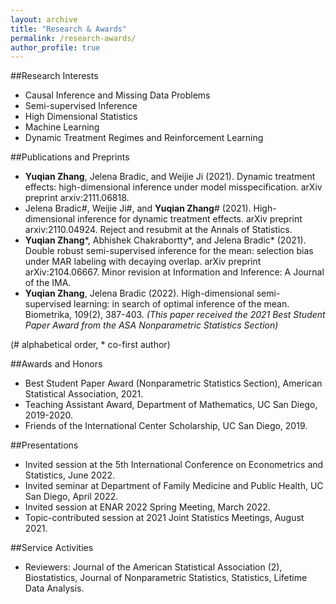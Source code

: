 ```yaml
---
layout: archive
title: "Research & Awards"
permalink: /research-awards/
author_profile: true
---
```


##Research Interests
<ul>
    <li>Causal Inference and Missing Data Problems</li>
    <li>Semi-supervised Inference</li>
    <li>High Dimensional Statistics</li>
    <li>Machine Learning</li>
    <li>Dynamic Treatment Regimes and Reinforcement Learning</li>
</ul>

##Publications and Preprints
<ul>
    <li><b>Yuqian Zhang</b>, Jelena Bradic, and Weijie Ji (2021). Dynamic treatment effects: high-dimensional inference under model misspecification. arXiv preprint arxiv:2111.06818.</li>
    <li>Jelena Bradic#, Weijie Ji#, and <b>Yuqian Zhang</b># (2021). High-dimensional inference for dynamic treatment effects. arXiv preprint arxiv:2110.04924. Reject and resubmit at the Annals of Statistics.</li>
    <li><b>Yuqian Zhang</b>*, Abhishek Chakrabortty*, and Jelena Bradic* (2021). Double robust semi-supervised inference for the mean: selection bias under MAR labeling with decaying overlap. arXiv preprint arXiv:2104.06667. Minor revision at Information and Inference: A Journal of the IMA.</li>
    <li><b>Yuqian Zhang</b>, Jelena Bradic (2022). High-dimensional semi-supervised learning: in search of optimal inference of the mean. Biometrika, 109(2), 387-403. <i>(This paper received the 2021 Best Student Paper Award from the ASA Nonparametric Statistics Section)</i></li>
</ul>
(# alphabetical order, * co-first author)

##Awards and Honors
<ul>
    <li>Best Student Paper Award (Nonparametric Statistics Section), American Statistical Association, 2021.</li>
    <li>Teaching Assistant Award, Department of Mathematics, UC San Diego, 2019-2020.</li>
    <li>Friends of the International Center Scholarship, UC San Diego, 2019.</li>
</ul>

##Presentations
<ul>
    <li>Invited session at the 5th International Conference on Econometrics and Statistics, June 2022.</li>
    <li>Invited seminar at Department of Family Medicine and Public Health, UC San Diego, April 2022.</li>
    <li>Invited session at ENAR 2022 Spring Meeting, March 2022.</li>
    <li>Topic-contributed session at 2021 Joint Statistics Meetings, August 2021. </li>
</ul>

##Service Activities
<ul>
    <li>Reviewers: Journal of the American Statistical Association (2), Biostatistics, Journal of Nonparametric Statistics, Statistics, Lifetime Data Analysis.</li>
</ul>
